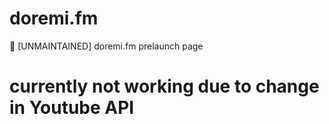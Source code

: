 # doremi.fm
:musical_score: [UNMAINTAINED] doremi.fm prelaunch page

# currently not working due to change in Youtube API
